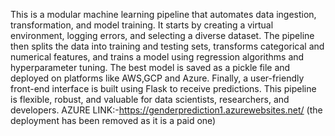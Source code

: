 This is a modular machine learning pipeline that automates data ingestion, transformation, and model training. It starts by creating a virtual environment, logging errors, and selecting a diverse dataset. The pipeline then splits the data into training and testing sets, transforms categorical and numerical features, and trains a model using regression algorithms and hyperparameter tuning. The best model is saved as a pickle file and deployed on platforms like AWS,GCP and Azure. Finally, a user-friendly front-end interface is built using Flask to receive predictions. This pipeline is flexible, robust, and valuable for data scientists, researchers, and developers.
AZURE LINK:-https://genderprediction1.azurewebsites.net/ (the deployment has been removed as it is a paid one)
